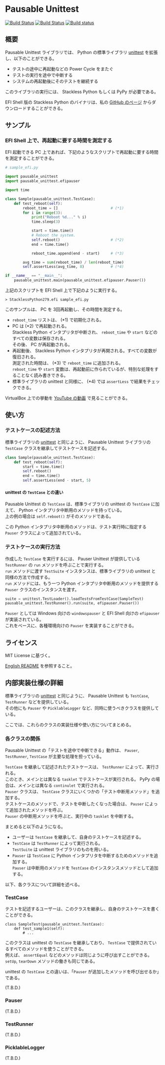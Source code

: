 
# Pausable Unittest

[![Build Status](https://dev.azure.com/masamitsu-murase/pausable_unittest/_apis/build/status/masamitsu-murase.pausable_unittest?branchName=master)](https://dev.azure.com/masamitsu-murase/pausable_unittest/_build/latest?definitionId=3&branchName=master)
[![Build Status](https://travis-ci.org/masamitsu-murase/pausable_unittest.svg?branch=master)](https://travis-ci.org/masamitsu-murase/pausable_unittest)
[![Build status](https://ci.appveyor.com/api/projects/status/5n4gt33gmd9clo0m/branch/master?svg=true)](https://ci.appveyor.com/project/masamitsu-murase/pausable-unittest/branch/master)

## 概要

Pausable Unittest ライブラリでは、 Python の標準ライブラリ [unittest](http://docs.python.jp/2/library/unittest.html) を拡張し、以下のことができる。

* テストの途中に再起動などの Power Cycle をまたぐ
* テストの実行を途中で中断する
* システムの再起動後にそのテストを継続する

このライブラリの実行には、 Stackless Python もしくは PyPy が必要である。

EFI Shell 版の Stackless Python のバイナリは、私の [GitHub のページ](https://github.com/masamitsu-murase/edk2_for_mruby/blob/stackless_python279_release/StacklessPython279.efi?raw=true) からダウンロードすることができる。

## サンプル

### EFI Shell 上で、再起動に要する時間を測定する

EFI 起動できる PC 上であれば、下記のようなスクリプトで再起動に要する時間を測定することができる。

```python
# sample_efi.py

import pausable_unittest
import pausable_unittest.efipauser

import time

class Sample(pausable_unittest.TestCase):
    def test_reboot(self):
        reboot_time = []                        # (*1)
        for i in range(3):
            print("Reboot %d..." % i)
            time.sleep(3)

            start = time.time()
            # Reboot the system.
            self.reboot()                       # (*2)
            end = time.time()

            reboot_time.append(end - start)     # (*3)

        avg_time = sum(reboot_time) / len(reboot_time)
        self.assertLess(avg_time, 8)            # (*4)

if __name__ == "__main__":
    pausable_unittest.main(pausable_unittest.efipauser.Pauser())
```

上記のスクリプトを EFI Shell 上で下記のように実行する。

```shell
> StacklessPython279.efi sample_efi.py
```


このサンプルは、 PC を 3回再起動し、その時間を測定する。

* `reboot_time` リストは、 (\*1) で初期化される。
* PC は (\*2) で再起動される。  
  Stackless Python インタプリタが中断され、 `reboot_time` や `start` などのすべての変数は保存される。  
  その後、 PC が再起動される。
* 再起動後、 Stackless Python インタプリタが再開される。すべての変数が復旧される。  
  測定された時間は、 (\*3) で `reboot_time` に追加される。  
  `reboot_time` や `start` 変数は、再起動前に作られているが、特別な処理をすることなく読み書きできる。
* 標準ライブラリの unittest と同様に、 (\*4) では `assertLess` で結果をチェックできる。

VirtualBox 上での挙動を [YouTube の動画](https://youtu.be/gb7-UKnkjrM) で見ることができる。


## 使い方

### テストケースの記述方法

標準ライブラリの [unittest](http://docs.python.jp/2/library/unittest.html) と同じように、 Pausable Unittest ライブラリの `TestCase` クラスを継承してテストケースを記述する。

```python
class Sample(pausable_unittest.TestCase):
    def test_reboot(self):
        start = time.time()
        self.reboot()
        end = time.time()
        self.assertLess(end - start, 5)

```

#### unittest の `TestCase` との違い

Pausable Unittest の `TestCase` は、標準ライブラリの unittest の `TestCase` に加えて、 Python インタプリタ中断用のメソッドを持っている。  
上の例の場合は `self.reboot()` がそのメソッドである。

この Python インタプリタ中断用のメソッドは、テスト実行時に指定する `Pauser` クラスによって追加されている。

### テストケースの実行方法

作成した `TestCase` を実行するには、 Pauser Unittest が提供している `TestRunner` の `run` メソッドを呼ぶことで実行する。  
`run` メソッドに渡す `TestSuite` インスタンスは、標準ライブラリの unittest と同様の方法で作成する。  
`run` メソッドには、もう一つ Python インタプリタ中断用のメソッドを提供する `Pauser` クラスのインスタンスを渡す。

```python
suite = unittest.TestLoader().loadTestsFromTestCase(SampleTest)
pausable_unittest.TestRunner().run(suite, efipauser.Pauser())
```

`Pauser` としては Windows 向けの `windowspauser` と EFI Shell 向けの `efipauser` が実装されている。  
これをベースに、各種環境向けの `Pauser` を実装することができる。


## ライセンス

MIT License に基づく。

[English README](https://github.com/masamitsu-murase/pausable_unittest/blob/master/README.md#license) を参照すること。

## 内部実装仕様の詳細

標準ライブラリの [unittest](http://docs.python.jp/2/library/unittest.html) と同じように、 Pausable Unittest も `TestCase`, `TestRunner` などを提供している。  
その他にも `Pauser` や `PicklableLogger` など、同時に使うべきクラスを提供している。

ここでは、これらのクラスの実装仕様や使い方についてまとめる。

### 各クラスの関係

Pausable Unittest の「テストを途中で中断できる」動作は、 `Pauser`, `TestRunner`, `TestCase` が主要な処理を担っている。

`TestCase` を継承して記述されたテストケースは、 `TestRunner` によって、実行される。  
このとき、メインとは異なる `tasklet` でテストケースが実行される。 PyPy の場合は、メインとは異なる `continulet` で実行される。  
`Pauser` クラスは、 `TestCase` クラスにいくつかの「テスト中断用メソッド」を追加する。  
テストケースのメソッドで、テストを中断したくなった場合は、 `Pauser` によって追加されたメソッドを呼ぶ。  
`Pauser` の中断用メソッドを呼ぶと、実行中の `tasklet` を中断する。

まとめると以下のようになる。

* ユーザーは `TestCase` を継承して、自身のテストケースを記述する。
* `TestCase` は `TestRunner` によって実行される。  
  `TestSuite` は unittest ライブラリのものを用いる。
* `Pauser` は `TestCase` に Python インタプリタを中断するためのメソッドを追加する。  
  `Pauser` は中断用のメソッドを `TestCase` のインスタンスメソッドとして追加する。


以下、各クラスについて詳細を述べる。

### TestCase

テストを記述するユーザーは、このクラスを継承し、自身のテストケースを書くことができる。

```
class SampleTest(pausable_unittest.TestCase):
    def test_sample1(self):
        # ...
```

このクラスは unittest の `TestCase` を継承しており、 `TestCase` で提供されているすべてのメソッドを使うことができる。  
例えば、 `assertEqual` などのメソッドは同じように呼び出すことができる。  
`setUp`, `tearDown` メソッドの働きも同じである。

unittest の `TestCase` との違いは、「`Pauser` が追加したメソッドを呼び出せるか」である。  

(T.B.D.)

### Pauser

(T.B.D.)

### TestRunner

(T.B.D.)

### PicklableLogger

(T.B.D.)

